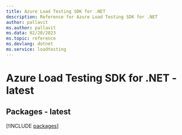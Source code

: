 ```yaml
---
title: Azure Load Testing SDK for .NET
description: Reference for Azure Load Testing SDK for .NET
author: pallavit
ms.author: pallavit
ms.data: 02/20/2023
ms.topic: reference
ms.devlang: dotnet
ms.service: loadtesting
---
```

# Azure Load Testing SDK for .NET - latest
## Packages - latest
[!INCLUDE [packages](load-testing-index.md)]